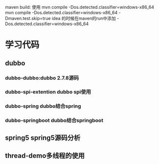 maven build:
使用 mvn compile -Dos.detected.classifier=windows-x86_64
mvn compile -Dos.detected.classifier=windows-x86_64 -Dmaven.test.skip=true
idea 的时候在maven的run中添加 -Dos.detected.classifier=windows-x86_64
# 学习代码
## dubbo
### dubbo-dubbo:dubbo 2.7.8源码
### dubbo-spi-extention dubbo spi使用
### dubbo-spring dubbo结合spring
### dubbo-springboot dubbo结合springboot
## spring5 spring5源码分析
## thread-demo多线程的使用
